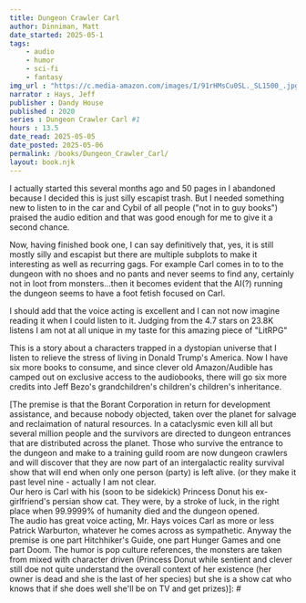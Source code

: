 ```yaml
---
title: Dungeon Crawler Carl
author: Dinniman, Matt
date_started: 2025-05-1
tags: 
    - audio
    - humor
    - sci-fi
    - fantasy 
img_url : "https://c.media-amazon.com/images/I/91rHMsCu0SL._SL1500_.jpg"
narrator : Hays, Jeff
publisher : Dandy House
published : 2020
series : Dungeon Crawler Carl #1
hours : 13.5
date_read: 2025-05-05
date_posted: 2025-05-06
permalink: /books/Dungeon_Crawler_Carl/
layout: book.njk
---
```

I actually started this several months ago and 50 pages in I abandoned because I decided this is just silly escapist trash. But I needed something new to listen to in the car and Cybil of all people ("not in to guy books") praised the audio edition and that was good enough for me to give it a second chance.

Now, having finished book one, I can say definitively that, yes, it is still mostly silly and escapist but there are multiple subplots to make it interesting as well as recurring gags.  For example Carl comes in to to the dungeon with no shoes and no pants and never seems to find any, certainly not in loot from monsters...then it becomes evident that the AI(?) running the dungeon seems to have a foot fetish focused on Carl.  

I should add that the voice acting is excellent and I can not now imagine reading it when I could listen to it. Judging from the 4.7 stars on 23.8K listens I am not at all unique in my taste for this amazing piece of "LitRPG"

This is a story about a characters trapped in a dystopian universe that I listen to relieve the stress of living in Donald Trump's America.  Now I have six more books to consume, and since clever old Amazon/Audible has camped out on exclusive access to the audiobooks, there will go six more credits into Jeff Bezo's grandchildren's children's children's inheritance.

[The premise is that the Borant Corporation in return for development assistance, and because nobody objected, taken over the planet for salvage and reclaimation of natural resources.  In a cataclysmic even kill all but several million people and the survivors are directed to dungeon entrances that are distributed across the planet.  Those who survive the entrance to the dungeon and make to a training guild room are now dungeon crawlers and will discover that they are now part of an intergalactic reality survival show that will end when only one person (party) is left alive. (or they make it past level nine - actually I am not clear.  
Our hero is Carl with his (soon to be sidekick) Princess Donut his ex-girlfriend's persian show cat. They were, by a stroke of luck, in the right place  when  99.9999% of humanity died and the dungeon opened.  
The audio has great voice acting, Mr. Hays voices Carl as more or less Patrick Warburton, whatever he comes across as sympathetic.
Anyway the premise is one part Hitchhiker's Guide, one part Hunger Games and one part Doom.  The humor is pop culture references, the monsters are taken from mixed with character driven (Princess Donut while sentient and clever still doe not quite understand the overall context of her existence (her owner is dead and she is the last of her species) but she is a show cat who knows that if she does well she'll be on TV and get prizes)]: #
